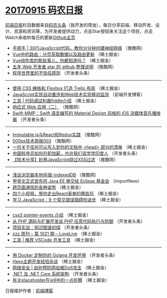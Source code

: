 # [20170915 码农日报](https://toutiao.qdkfweb.cn/date/2017/09/15)

[前端日报](https://qdkfweb.cn/c/news)栏目数据来自[码农头条](https://toutiao.qdkfweb.cn/)（我开发的爬虫），每日分享前端、移动开发、设计、资源和资讯等，为开发者提供动力，点击Star按钮来关注这个项目，点击Watch来收听每日的更新[Github主页](https://github.com/kujian/frontendDaily)
* [手把手 | 30行JavaScript代码，教你分分钟创建神经网络](https://toutiao.qdkfweb.cn/51251.html) （推酷网）
* [Vue中的路由：分页获取数据以及路由更新](https://toutiao.qdkfweb.cn/51270.html) （稀土掘金）
* [Vue组件库的那些事儿，你都知道吗？](https://toutiao.qdkfweb.cn/51274.html) （稀土掘金）
* [五年 Web 开发者 star 的 github 整理说明](https://toutiao.qdkfweb.cn/51254.html) （推酷网）
* [程序世界里的不信任原则](https://toutiao.qdkfweb.cn/51317.html) （开发者头条）

***
* [使用 CSS 栅格和 Flexbox 打造 Trello 布局](https://toutiao.qdkfweb.cn/51277.html) （稀土掘金）
* [JavaScript实现自动重连和Web技术实现移动监测](https://toutiao.qdkfweb.cn/51349.html) （前端开发博客）
* [工具 | 代码调试利器fiddle介绍](https://toutiao.qdkfweb.cn/51281.html) （稀土掘金）
* [响应式 Web 应用（二）](https://toutiao.qdkfweb.cn/51253.html) （推酷网）
* [Swift-MMP：Swift 语言编写的 Material Design 风格的 iOS 流媒体音乐播放器](https://toutiao.qdkfweb.cn/51323.html) （开发者头条）

***
* [Immutable.js与React和Redux实践](https://toutiao.qdkfweb.cn/51250.html) （推酷网）
* [500px技术周报003](https://toutiao.qdkfweb.cn/51252.html) （推酷网）
* [一份关于任何可以写入到你的文档中 &lt;head&gt; 部分的清单](https://toutiao.qdkfweb.cn/51272.html) （稀土掘金）
* [中国程序员如何升职加薪，也许我们该学学印度人](https://toutiao.qdkfweb.cn/51314.html) （开发者头条）
* [【技术分享】妙用JavaScript绕过XSS过滤](https://toutiao.qdkfweb.cn/51260.html) （推酷网）

***
* [浅谈浏览器本地存储-indexedDB](https://toutiao.qdkfweb.cn/51261.html) （推酷网）
* [甲骨文正式宣布将 Java EE 移交给 Eclipse 基金会](https://toutiao.qdkfweb.cn/51341.html) （ImportNew）
* [跨页面通信的各种姿势](https://toutiao.qdkfweb.cn/51264.html) （稀土掘金）
* [四个小视频，带你走出React表单的哪些坑](https://toutiao.qdkfweb.cn/51275.html) （稀土掘金）
* [学习 JavaScript：9 个常见错误阻碍你进步](https://toutiao.qdkfweb.cn/51265.html) （稀土掘金）

***
* [css3 pointer-events 介绍](https://toutiao.qdkfweb.cn/51276.html) （稀土掘金）
* [从 PHP 源码与扩展开发谈 PHP 任意代码执行与防御](https://toutiao.qdkfweb.cn/51318.html) （开发者头条）
* [项目实战：知识图谱初探](https://toutiao.qdkfweb.cn/51319.html) （开发者头条）
* [zzz 周刊 &#8211; 第 1021 期 &#8211; LoveLive](https://toutiao.qdkfweb.cn/51267.html) （稀土掘金）
* [工具 | 推荐 VSCode 开发工具](https://toutiao.qdkfweb.cn/51278.html) （稀土掘金）

***
* [用 Docker 定制你的 Golang 开发环境](https://toutiao.qdkfweb.cn/51320.html) （开发者头条）
* [Hexo主题开发经验杂谈](https://toutiao.qdkfweb.cn/51268.html) （稀土掘金）
* [网络安全 | 如何预防网站被DoS攻击](https://toutiao.qdkfweb.cn/51280.html) （稀土掘金）
* [.NET 及 .NET Core 系统架构](https://toutiao.qdkfweb.cn/51322.html) （开发者头条）
* [有关placeholder在ie9中的一点折腾](https://toutiao.qdkfweb.cn/51271.html) （稀土掘金）

日报维护作者：[前端博客](https://qdkfweb.cn/) 